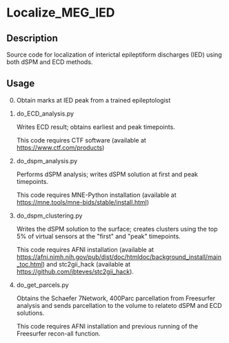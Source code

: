 # Localize_MEG_IED

**Description**
------------------------------------------------------------------------------------------------------------------------------------------------------------------------
Source code for localization of interictal epileptiform discharges (IED) using both dSPM and ECD methods. 

**Usage**
------------------------------------------------------------------------------------------------------------------------------------------------------------------------
0. Obtain marks at IED peak from a trained epileptologist
1. do_ECD_analysis.py

   Writes ECD result; obtains earliest and peak timepoints.

   This code requires CTF software (available at https://www.ctf.com/products)
3. do_dspm_analysis.py

   Performs dSPM analysis; writes dSPM solution at first and peak timepoints.

   This code requires MNE-Python installation (available at https://mne.tools/mne-bids/stable/install.html) 
4. do_dspm_clustering.py

   Writes the dSPM solution to the surface; creates clusters using the top 5% of virtual sensors at
   the "first" and "peak" timepoints.
   
   This code requires AFNI installation (available at
   https://afni.nimh.nih.gov/pub/dist/doc/htmldoc/background_install/main_toc.html)
   and stc2gii_hack (available at https://github.com/jbteves/stc2gii_hack).  
6. do_get_parcels.py

   Obtains the Schaefer 7Network, 400Parc parcellation from Freesurfer analysis and sends parcellation to
   the volume to relateto dSPM and ECD solutions.

   This code requires AFNI installation and previous running of the Freesurfer recon-all function.
